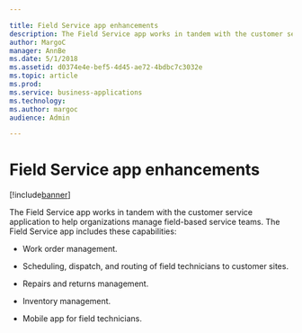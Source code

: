 ```yaml
---

title: Field Service app enhancements
description: The Field Service app works in tandem with the customer service application to help organizations manage field-based service teams.
author: MargoC
manager: AnnBe
ms.date: 5/1/2018
ms.assetid: d0374e4e-bef5-4d45-ae72-4bdbc7c3032e
ms.topic: article
ms.prod: 
ms.service: business-applications
ms.technology: 
ms.author: margoc
audience: Admin

---
```

#  Field Service app enhancements




[!include[banner](../../../../includes/banner.md)]

The Field Service app works in tandem with the customer service application to
help organizations manage field-based service teams. The Field Service app
includes these capabilities:

-   Work order management.

-   Scheduling, dispatch, and routing of field technicians to customer sites.

-   Repairs and returns management.

-   Inventory management.

-   Mobile app for field technicians.
